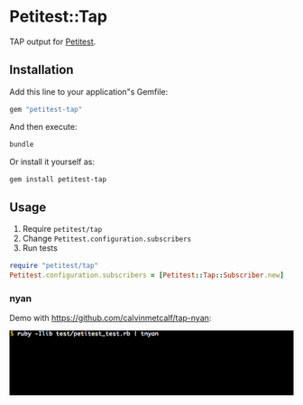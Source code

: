 # Petitest::Tap

TAP output for [Petitest](https://github.com/petitest/petitest).

## Installation

Add this line to your application"s Gemfile:

```ruby
gem "petitest-tap"
```

And then execute:

```bash
bundle
```

Or install it yourself as:

```bash
gem install petitest-tap
```

## Usage

1. Require `petitest/tap`
2. Change `Petitest.configuration.subscribers`
3. Run tests

```ruby
require "petitest/tap"
Petitest.configuration.subscribers = [Petitest::Tap::Subscriber.new]
```

### nyan

Demo with https://github.com/calvinmetcalf/tap-nyan:

![demo](/images/demo.gif)
